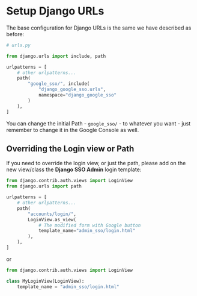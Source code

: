 # Setup Django URLs

The base configuration for Django URLs is the same we have described as before:
```python
# urls.py

from django.urls import include, path

urlpatterns = [
    # other urlpatterns...
    path(
        "google_sso/", include(
            "django_google_sso.urls",
            namespace="django_google_sso"
        )
    ),
]
```
You can change the initial Path - `google_sso/` - to whatever you want - just remember to change it in the Google Console as well.

## Overriding the Login view or Path

If you need to override the login view, or just the path, please add on the new view/class the **Django SSO Admin** login template:

```python
from django.contrib.auth.views import LoginView
from django.urls import path

urlpatterns = [
    # other urlpatterns...
    path(
        "accounts/login/",
        LoginView.as_view(
            # The modified form with Google button
            template_name="admin_sso/login.html"
        ),
    ),
]
```

or

```python
from django.contrib.auth.views import LoginView

class MyLoginView(LoginView):
    template_name = "admin_sso/login.html"
```
